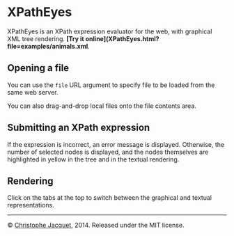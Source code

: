 XPathEyes
=========

XPathEyes is an XPath expression evaluator for the web, with graphical XML tree rendering.
**[Try it online](XPathEyes.html?file=examples/animals.xml**.

## Opening a file

You can use the `file` URL argument to specify file to be loaded from the same web server.

You can also drag-and-drop local files onto the file contents area.


## Submitting an XPath expression

If the expression is incorrect, an error message is displayed. Otherwise, the number of selected nodes is displayed, and the nodes themselves are highlighted in yellow in the tree and in the textual rendering.


## Rendering

Click on the tabs at the top to switch between the graphical and textual representations.


--------

© [Christophe Jacquet](http://www.jacquet80.eu/), 2014. Released under the MIT license.